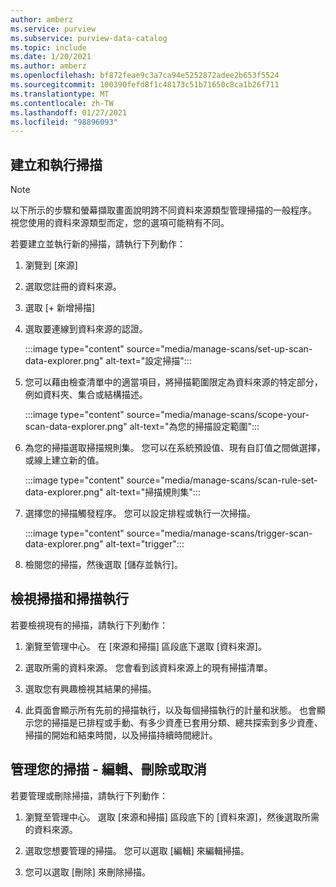 ```yaml
---
author: amberz
ms.service: purview
ms.subservice: purview-data-catalog
ms.topic: include
ms.date: 1/20/2021
ms.author: amberz
ms.openlocfilehash: bf872feae9c3a7ca94e5252872adee2b653f5524
ms.sourcegitcommit: 100390fefd8f1c48173c51b71650c8ca1b26f711
ms.translationtype: MT
ms.contentlocale: zh-TW
ms.lasthandoff: 01/27/2021
ms.locfileid: "98896093"
---
```

## <a name="creating-and-running-a-scan"></a>建立和執行掃描

> [!Note] 
> 以下所示的步驟和螢幕擷取畫面說明跨不同資料來源類型管理掃描的一般程序。 視您使用的資料來源類型而定，您的選項可能稍有不同。

若要建立並執行新的掃描，請執行下列動作：

1. 瀏覽到 [來源]

1. 選取您註冊的資料來源。

1. 選取 [+ 新增掃描]

1. 選取要連線到資料來源的認證。 

   :::image type="content" source="media/manage-scans/set-up-scan-data-explorer.png" alt-text="設定掃描":::

1. 您可以藉由檢查清單中的適當項目，將掃描範圍限定為資料來源的特定部分，例如資料夾、集合或結構描述。

   :::image type="content" source="media/manage-scans/scope-your-scan-data-explorer.png" alt-text="為您的掃描設定範圍":::

1. 為您的掃描選取掃描規則集。 您可以在系統預設值、現有自訂值之間做選擇，或線上建立新的值。

   :::image type="content" source="media/manage-scans/scan-rule-set-data-explorer.png" alt-text="掃描規則集":::

1. 選擇您的掃描觸發程序。 您可以設定排程或執行一次掃描。

   :::image type="content" source="media/manage-scans/trigger-scan-data-explorer.png" alt-text="trigger":::

1. 檢閱您的掃描，然後選取 [儲存並執行]。

## <a name="viewing-your-scans-and-scan-runs"></a>檢視掃描和掃描執行

若要檢視現有的掃描，請執行下列動作：

1. 瀏覽至管理中心。 在 [來源和掃描] 區段底下選取 [資料來源]。 

2. 選取所需的資料來源。 您會看到該資料來源上的現有掃描清單。

3. 選取您有興趣檢視其結果的掃描。

4. 此頁面會顯示所有先前的掃描執行，以及每個掃描執行的計量和狀態。 也會顯示您的掃描是已排程或手動、有多少資產已套用分類、總共探索到多少資產、掃描的開始和結束時間，以及掃描持續時間總計。

## <a name="manage-your-scans---edit-delete-or-cancel"></a>管理您的掃描 - 編輯、刪除或取消

若要管理或刪除掃描，請執行下列動作：

1. 瀏覽至管理中心。 選取 [來源和掃描] 區段底下的 [資料來源]，然後選取所需的資料來源。

2. 選取您想要管理的掃描。 您可以選取 [編輯] 來編輯掃描。

3. 您可以選取 [刪除] 來刪除掃描。 
